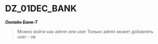 # DZ_01DEC_BANK

***Онлайн Банк-Т***
>Можно войти как admin или user
>Только admin может добавлять user - ов
